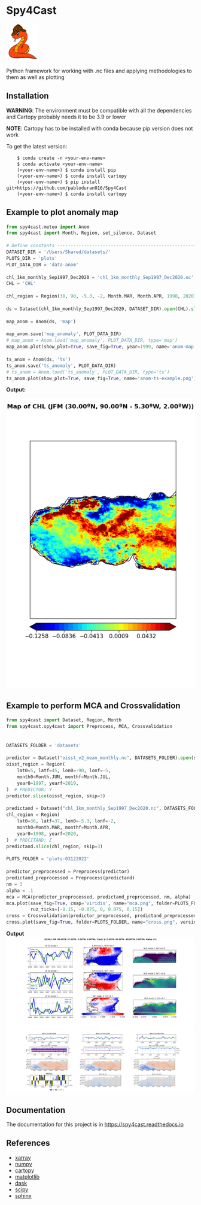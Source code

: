 # Spy4Cast
<img alt="Icon" src="docs/source/_static/images/favicon.png" height="100">

Python framework for working with .nc files and applying methodologies to them as well as plotting


## Installation
**WARNING**: The environment must be compatible with all the dependencies and Cartopy probably needs it to be 3.9 or lower

**NOTE**: Cartopy has to be installed with conda because pip version does not work

To get the latest version:
```console
    $ conda create -n <your-env-name>
    $ conda activate <your-env-name>
    (<your-env-name>) $ conda install pip
    (<your-env-name>) $ conda install cartopy
    (<your-env-name>) $ pip install git+https://github.com/pabloduran016/Spy4Cast
    (<your-env-name>) $ conda install cartopy
```

## Example to plot anomaly map

```python
from spy4cast.meteo import Anom
from spy4cast import Month, Region, set_silence, Dataset

# Define constants ---------------------------------------------------------------------------------- #
DATASET_DIR = '/Users/Shared/datasets/'
PLOTS_DIR = 'plots'
PLOT_DATA_DIR = 'data-anom'

chl_1km_monthly_Sep1997_Dec2020 = 'chl_1km_monthly_Sep1997_Dec2020.nc'
CHL = 'CHL'

chl_region = Region(30, 90, -5.3, -2, Month.MAR, Month.APR, 1998, 2020)

ds = Dataset(chl_1km_monthly_Sep1997_Dec2020, DATASET_DIR).open(CHL).slice(chl_region)

map_anom = Anom(ds, 'map')

map_anom.save('map_anomaly', PLOT_DATA_DIR)
# map_anom = Anom.load('map_anomaly', PLOT_DATA_DIR, type='map')
map_anom.plot(show_plot=True, save_fig=True, year=1999, name='anom-map-example.png', cmap='jet')

ts_anom = Anom(ds, 'ts')
ts_anom.save('ts_anomaly', PLOT_DATA_DIR)
# ts_anom = Anom.load('ts_anomaly', PLOT_DATA_DIR, type='ts')
ts_anom.plot(show_plot=True, save_fig=True, name='anom-ts-example.png')
```

**Output:**

![Example 1 plot](examples/anom-map-example.png)

## Example to perform MCA and Crossvalidation

```python
from spy4cast import Dataset, Region, Month
from spy4cast.spy4cast import Preprocess, MCA, Crossvalidation


DATASETS_FOLDER = 'datasets'

predictor = Dataset("oisst_v2_mean_monthly.nc", DATASETS_FOLDER).open(sst)
oisst_region = Region(
    lat0=5, latf=45, lon0=-90, lonf=-5,
    month0=Month.JUN, monthf=Month.JUL,
    year0=1997, yearf=2019,
)  # PREDICTOR: Y
predictor.slice(oisst_region, skip=3)

predictand = Dataset("chl_1km_monthly_Sep1997_Dec2020.nc", DATASETS_FOLDER).open("CHL")
chl_region = Region(
    lat0=36, latf=37, lon0=-5.3, lonf=-2,
    month0=Month.MAR, monthf=Month.APR,
    year0=1998, yearf=2020,
)  # PRECITAND: Z
predictand.slice(chl_region, skip=3)

PLOTS_FOLDER = 'plots-03122022'

predictor_preprocessed = Preprocess(predictor)
predictand_preprocessed = Preprocess(predictand)
nm = 3
alpha = .1
mca = MCA(predictor_preprocessed, predictand_preprocessed, nm, alpha)
mca.plot(save_fig=True, cmap='viridis', name="mca.png", folder=PLOTS_FOLDER, ruy_ticks=[-0.25, -0.125, 0, 0.125, 0.25],
         ruz_ticks=[-0.15, -0.075, 0, 0.075, 0.15])
cross = Crossvalidation(predictor_preprocessed, predictand_preprocessed, nm, alpha)
cross.plot(save_fig=True, folder=PLOTS_FOLDER, name="cross.png", version=2, mca=mca)
```

**Output**
![MCA plot](examples/mca-example.png)
![Crossvalidation plot](examples/cross-example.png)

## Documentation
The documentation for this project is in https://spy4cast.readthedocs.io

## References
- [xarray](https://www.xarray.pydata.org/en/stable/)
- [numpy](https://www.numpy.org/)
- [cartopy](https://www.scitools.org.uk/cartopy/docs/latest/)
- [matplotlib](https://www.matplotlib.org/stable/api/text_api.html#matplotlib.text.Text)
- [dask](https://www.dask.org/)
- [scipy](https://www.scipy.org/)
- [sphinx](https://www.sphinx-doc.org/)
